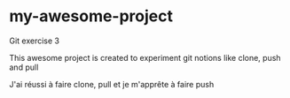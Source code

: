 # my-awesome-project
Git exercise 3

This awesome project is created to experiment git notions like clone, push and pull

J'ai réussi à faire clone, pull et je m'apprête à faire push
